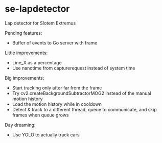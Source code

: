 # se-lapdetector
Lap detector for Slotem Extremus

Pending features:
* Buffer of events to Go server with frame

Little improvements:
* Line_X as a percentage
* Use nanotime from capturerequest instead of system time

Big improvements:
* Start tracking only after far from the frame
* Try cv2.createBackgroundSubtractorMOG2 instead of the manual motion history
* Load the motion history while in cooldown
* Detect & track to a different thread, queue to communicate, and skip frames when queue grows

Day dreaming:
* Use YOLO to actually track cars

